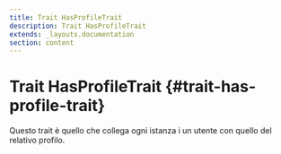 ```yaml
---
title: Trait HasProfileTrait
description: Trait HasProfileTrait
extends: _layouts.documentation
section: content
---
```


# Trait HasProfileTrait {#trait-has-profile-trait}

Questo trait è quello che collega ogni istanza i un utente con quello del relativo profilo.